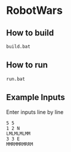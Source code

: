 # RobotWars

## How to build

```
build.bat
```

## How to run

```
run.bat
```

## Example Inputs

Enter inputs line by line

```
5 5
1 2 N
LMLMLMLMM
3 3 E
MMRMMRMRRM
```